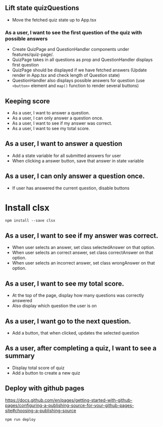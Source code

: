 ## Lift state quizQuestions

- Move the fetched quiz state up to App.tsx

### As a user, I want to see the first question of the quiz with possible answers

- Create QuizPage and QuestionHandler components under features/quiz-page/.
- QuizPage takes in all questions as prop and QuestionHandler displays first question
- QuizPage should be displayed if we have fetched answers (Update render in App.tsx and check length of Question state)
- QuestionHandler also displays possible answers for question (use `<button>` element and `map()` function to render several buttons)

## Keeping score

- As a user, I want to answer a question.
- As a user, I can only answer a question once.
- As a user, I want to see if my answer was correct.
- As a user, I want to see my total score.

## As a user, I want to answer a question

- Add a state variable for all submitted answers for user
- When clicking a answer button, save that answer in state variable

## As a user, I can only answer a question once.

- If user has answered the current question, disable buttons

# Install clsx

`npm install --save clsx`

<aside class="notes" data-timing="2 min" ></aside>

## As a user, I want to see if my answer was correct.

- When user selects an answer, set class selectedAnswer on that option.
- When user selects an correct answer, set class correctAnswer on that option.
- When user selects an incorrect answer, set class wrongAnswer on that option.

## As a user, I want to see my total score.

- At the top of the page, display how many questions was correctly answered
- Also display which question the user is on

## As a user, I want go to the next question.

- Add a button, that when clicked, updates the selected question

## As a user, after completing a quiz, I want to see a summary

- Display total score of quiz
- Add a button to create a new quiz

## Deploy with github pages

https://docs.github.com/en/pages/getting-started-with-github-pages/configuring-a-publishing-source-for-your-github-pages-site#choosing-a-publishing-source

`npm run deploy`
